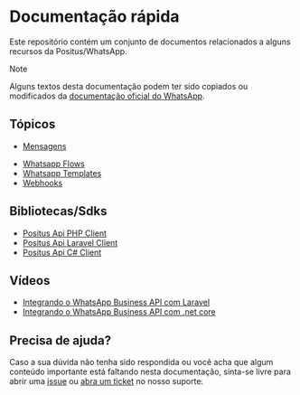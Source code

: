 # Documentação rápida

Este repositório contém um conjunto de documentos relacionados a alguns recursos da Positus/WhatsApp.

> [!NOTE]
> Alguns textos desta documentação podem ter sido copiados ou modificados da [documentação oficial do WhatsApp](https://developers.facebook.com/docs/whatsapp).

## Tópicos

- [Mensagens](messages/README.md)
<!-- - [Whatsapp Calling](calling/README.md) -->
- [Whatsapp Flows](flows/README.md)
- [Whatsapp Templates](templates/README.md)
- [Webhooks](webhooks/README.md)

## Bibliotecas/Sdks

- [Positus Api PHP Client](https://github.com/positusapps/positus-api-php-client)
- [Positus Api Laravel Client](https://github.com/positusapps/positus-api-laravel-client)
- [Positus Api C# Client](https://github.com/positusapps/positus-api-csharp-client)

## Vídeos

- [Integrando o WhatsApp Business API com Laravel](https://www.youtube.com/watch?v=Sb1R2jnRC4k)
- [Integrando o WhatsApp Business API com .net core](https://www.youtube.com/watch?v=E8MZWwfQSZY)

## Precisa de ajuda?

Caso a sua dúvida não tenha sido respondida ou você acha que algum conteúdo importante está faltando nesta documentação, sinta-se livre para abrir uma [issue](https://github.com/positusapps/quick-docs/issues) ou [abra um ticket](https://studio.posit.us/suporte) no nosso suporte.
